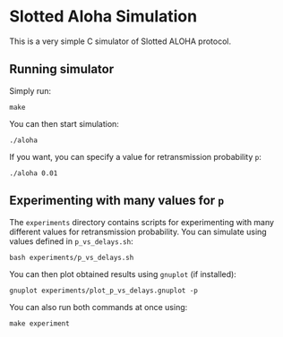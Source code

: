 Slotted Aloha Simulation
========================

This is a very simple C simulator of Slotted ALOHA protocol.


Running simulator
-----------------
Simply run:

	make

You can then start simulation:

	./aloha

If you want, you can specify a value for retransmission probability `p`:

	./aloha 0.01


Experimenting with many values for `p`
--------------------------------------
The `experiments` directory contains scripts for experimenting with
many different values for retransmission probability. You can simulate
using values defined in `p_vs_delays.sh`:

	bash experiments/p_vs_delays.sh

You can then plot obtained results using `gnuplot` (if installed):

	gnuplot experiments/plot_p_vs_delays.gnuplot -p

You can also run both commands at once using:

	make experiment
